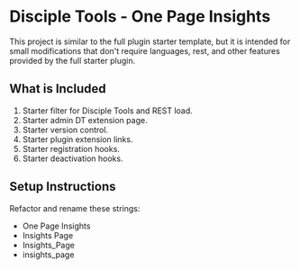 # Disciple Tools - One Page Insights
This project is similar to the full plugin starter template, but it is intended for small modifications that don't require languages, rest, and other features provided by the full starter plugin.

## What is Included
1. Starter filter for Disciple Tools and REST load.
1. Starter admin DT extension page.
1. Starter version control.
1. Starter plugin extension links.
1. Starter registration hooks.
1. Starter deactivation hooks.


## Setup Instructions

Refactor and rename these strings:
- One Page Insights
- Insights Page
- Insights_Page
- insights_page
